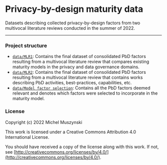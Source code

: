 # Privacy-by-design maturity data
Datasets describing collected privacy-by-design factors from two multivocal literature reviews conducted in the summer of 2022.

---

### Project structure

- [`data/MLR1`](data/MLR1): Contains the final dataset of consolidated PbD factors resulting from a multivocal literature review that compares existing maturity models in the privacy and data governance domains.
- [`data/MLR2`](data/MLR2): Contains the final dataset of consolidated PbD factors resulting from a multivocal literature review that contains works describing PbD activities, best-practices, capabilities, etc.
- [`data/Model factor selection`](data/Model%20factor%20selection): Contains all the PbD factors deemed relevant and denotes which factors were selected to incorporate in the maturity model.

### License

Copyright (c) 2022 Michel Muszynski

This work is licensed under a
Creative Commons Attribution 4.0 International License.

You should have received a copy of the license along with this
work. If not, see [http://creativecommons.org/licenses/by/4.0/](http://creativecommons.org/licenses/by/4.0/).
